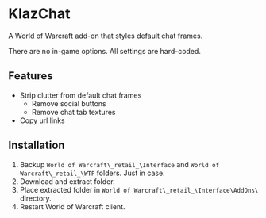 # KlazChat

A World of Warcraft add-on that styles default chat frames.

There are no in-game options. All settings are hard-coded.

## Features

- Strip clutter from default chat frames
  - Remove social buttons
  - Remove chat tab textures
- Copy url links

## Installation

1. Backup `World of Warcraft\_retail_\Interface` and `World of Warcraft\_retail_\WTF` folders. Just in case.
2. Download and extract folder.
3. Place extracted folder in `World of Warcraft\_retail_\Interface\AddOns\` directory.
4. Restart World of Warcraft client.
